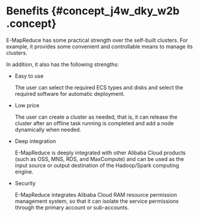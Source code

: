 # Benefits {#concept_j4w_dky_w2b .concept}

E-MapReduce has some practical strength over the self-built clusters. For example, it provides some convenient and controllable means to manage its clusters.

In addition, it also has the following strengths:

-   Easy to use

    The user can select the required ECS types and disks and select the required software for automatic deployment.

-   Low price

    The user can create a cluster as needed, that is, it can release the cluster after an offline task running is completed and add a node dynamically when needed.

-   Deep integration

    E-MapReduce is deeply integrated with other Alibaba Cloud products \(such as OSS, MNS, RDS, and MaxCompute\) and can be used as the input source or output destination of the Hadoop/Spark computing engine.

-   Security 

    E-MapReduce integrates Alibaba Cloud RAM resource permission management system, so that it can isolate the service permissions through the primary account or sub-accounts.


